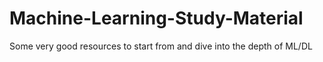 # Machine-Learning-Study-Material
Some very good resources to start from and dive into the depth of ML/DL
